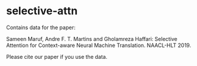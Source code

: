 # selective-attn

Contains data for the paper:

Sameen Maruf, Andre F. T. Martins and Gholamreza Haffari: Selective Attention for Context-aware Neural Machine Translation. NAACL-HLT 2019.

Please cite our paper if you use the data.
